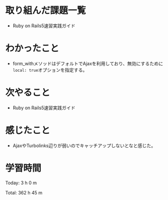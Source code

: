 # 取り組んだ課題一覧
- Ruby on Rails5速習実践ガイド

# わかったこと
- form_withメソッドはデフォルトでAjaxを利用しており、無効にするために`local: true`オプションを指定する。

# 次やること
- Ruby on Rails5速習実践ガイド

# 感じたこと
- AjaxやTurbolinks辺りが弱いのでキャッチアップしないとなと感じた。

# 学習時間
Today: 3 h 0 m

Total: 362 h 45 m
